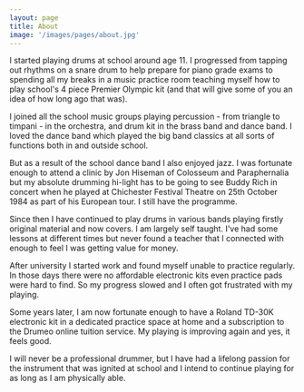 ```yaml
---
layout: page
title: About
image: '/images/pages/about.jpg'
---
```


I started playing drums at school around age 11. I progressed from tapping out rhythms on a snare drum to help prepare for piano grade exams to spending all my breaks in a music practice room teaching myself how to play school's 4 piece Premier Olympic kit (and that will give some of you an idea of how long ago that was).

I joined all the school music groups playing percussion - from triangle to timpani - in the orchestra, and drum kit in the brass band and dance band. I loved the dance band which played the big band classics at all sorts of functions both in and outside school.

But as a result of the school dance band I also enjoyed jazz. I was fortunate enough to attend  a clinic by Jon Hiseman of Colosseum and Paraphernalia but my absolute drumming hi-light has to be going to see Buddy Rich in concert when he played at Chichester Festival Theatre on 25th October 1984 as part of his European tour. I still have the programme.

Since then I have continued to play drums in various bands playing firstly original material and now covers. I am largely self taught. I've had some lessons at different times but never found a teacher that I connected with enough to feel I was getting value for money.

After university I started work and found myself unable to practice regularly. In those days there were no affordable electronic kits even practice pads were hard to find. So my progress slowed and I often got frustrated with my playing.

Some years later, I am now fortunate enough to have a Roland TD-30K electronic kit in a dedicated practice space at home and a subscription to the Drumeo online tuition service. My playing is improving again and yes, it feels good.

I will never be a professional drummer, but I have had a lifelong passion for the instrument that was ignited at school and I intend to continue playing for as long as I am physically able.
